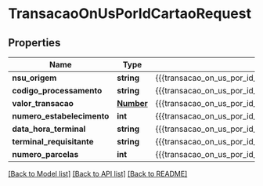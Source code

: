 # TransacaoOnUsPorIdCartaoRequest

## Properties
Name | Type | Description | Notes
------------ | ------------- | ------------- | -------------
**nsu_origem** | **string** | {{{transacao_on_us_por_id_cartao_request_nsu_origem_value}}} | 
**codigo_processamento** | **string** | {{{transacao_on_us_por_id_cartao_request_codigo_processamento_value}}} | 
**valor_transacao** | [**Number**](Number.md) | {{{transacao_on_us_por_id_cartao_request_valor_transacao_value}}} | 
**numero_estabelecimento** | **int** | {{{transacao_on_us_por_id_cartao_request_numero_estabelecimento_value}}} | 
**data_hora_terminal** | **string** | {{{transacao_on_us_por_id_cartao_request_data_hora_terminal_value}}} | 
**terminal_requisitante** | **string** | {{{transacao_on_us_por_id_cartao_request_terminal_requisitante_value}}} | 
**numero_parcelas** | **int** | {{{transacao_on_us_por_id_cartao_request_numero_parcelas_value}}} | 

[[Back to Model list]](../README.md#documentation-for-models) [[Back to API list]](../README.md#documentation-for-api-endpoints) [[Back to README]](../README.md)


